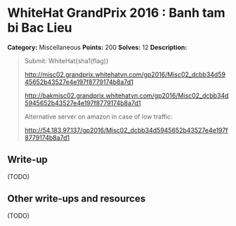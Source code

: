 # WhiteHat GrandPrix 2016 : Banh tam bi Bac Lieu

**Category:** Miscellaneous
**Points:** 200
**Solves:** 12
**Description:**

> Submit: WhiteHat{sha1(flag)}
> 
> http://misc02.grandprix.whitehatvn.com/gp2016/Misc02_dcbb34d5945652b43527e4e197f8779174b8a7d1
> 
> http://bakmisc02.grandprix.whitehatvn.com/gp2016/Misc02_dcbb34d5945652b43527e4e197f8779174b8a7d1
> 
> Alternative server on amazon in case of low traffic:
> 
> http://54.183.97.137/gp2016/Misc02_dcbb34d5945652b43527e4e197f8779174b8a7d1

## Write-up

(TODO)

## Other write-ups and resources

(TODO)
